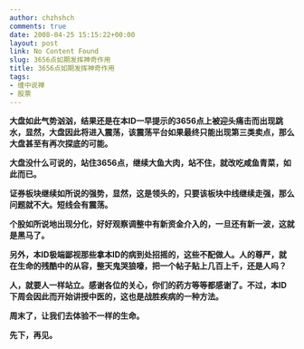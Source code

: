 ```yaml
---
author: chzhshch
comments: true
date: 2008-04-25 15:15:22+00:00
layout: post
link: No Content Found
slug: 3656点如期发挥神奇作用
title: 3656点如期发挥神奇作用
tags:
- 缠中说禅
- 股票
---
```


			

**大盘如此气势汹汹，结果还是在本ID一早提示的3656点上被迎头痛击而出现跳水，显然，大盘因此将进入震荡，该震荡平台如果最终只能出现第三类卖点，那么大盘甚至有再次探底的可能。**

**大盘没什么可说的，站住3656点，继续大鱼大肉，站不住，就改吃咸鱼青菜，如此而已。**

**证券板块继续如所说的强势，显然，这是领头的，只要该板块中线继续走强，那么问题就不大。短线会有震荡。**

**个股如所说地出现分化，好好观察调整中有新资金介入的，一旦还有新一波，这就是黑马了。**

**另外，本ID极端鄙视那些拿本ID的病到处招摇的，这些不配做人。人的尊严，就在生命的残酷中的从容，整天鬼哭狼嚎，把一个帖子贴上几百上千，还是人吗？**

**人，就要人一样站立。感谢各位的关心，你们的药方等等都感谢了。不过，本ID下周会因此而开始讲授中医的，这也是战胜疾病的一种方法。**

**周末了，让我们去体验不一样的生命。**

**先下，再见。**
